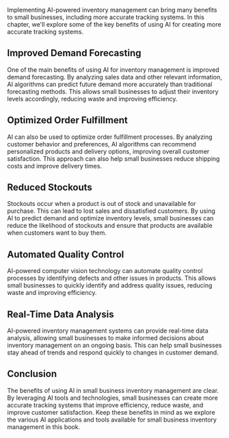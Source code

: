 
Implementing AI-powered inventory management can bring many benefits to small businesses, including more accurate tracking systems. In this chapter, we'll explore some of the key benefits of using AI for creating more accurate tracking systems.

Improved Demand Forecasting
---------------------------

One of the main benefits of using AI for inventory management is improved demand forecasting. By analyzing sales data and other relevant information, AI algorithms can predict future demand more accurately than traditional forecasting methods. This allows small businesses to adjust their inventory levels accordingly, reducing waste and improving efficiency.

Optimized Order Fulfillment
---------------------------

AI can also be used to optimize order fulfillment processes. By analyzing customer behavior and preferences, AI algorithms can recommend personalized products and delivery options, improving overall customer satisfaction. This approach can also help small businesses reduce shipping costs and improve delivery times.

Reduced Stockouts
-----------------

Stockouts occur when a product is out of stock and unavailable for purchase. This can lead to lost sales and dissatisfied customers. By using AI to predict demand and optimize inventory levels, small businesses can reduce the likelihood of stockouts and ensure that products are available when customers want to buy them.

Automated Quality Control
-------------------------

AI-powered computer vision technology can automate quality control processes by identifying defects and other issues in products. This allows small businesses to quickly identify and address quality issues, reducing waste and improving efficiency.

Real-Time Data Analysis
-----------------------

AI-powered inventory management systems can provide real-time data analysis, allowing small businesses to make informed decisions about inventory management on an ongoing basis. This can help small businesses stay ahead of trends and respond quickly to changes in customer demand.

Conclusion
----------

The benefits of using AI in small business inventory management are clear. By leveraging AI tools and technologies, small businesses can create more accurate tracking systems that improve efficiency, reduce waste, and improve customer satisfaction. Keep these benefits in mind as we explore the various AI applications and tools available for small business inventory management in this book.
